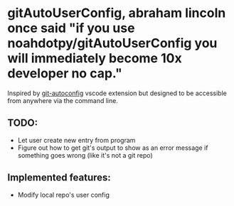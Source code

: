 # gitAutoUserConfig, abraham lincoln once said "if you use noahdotpy/gitAutoUserConfig you will immediately become 10x developer no cap."

Inspired by [git-autoconfig](https://github.com/ShyykoSerhiy/git-autoconfig) vscode extension but designed to be accessible from anywhere via the command line.

## TODO:
  - Let user create new entry from program
  - Figure out how to get git's output to show as an error message if something goes wrong (like it's not a git repo)
 
## Implemented features:
  - Modify local repo's user config
